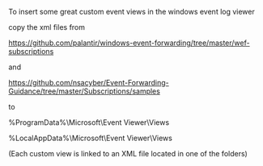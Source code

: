 To insert some great custom event views in the windows event log viewer 

copy the xml files from

https://github.com/palantir/windows-event-forwarding/tree/master/wef-subscriptions

and 

https://github.com/nsacyber/Event-Forwarding-Guidance/tree/master/Subscriptions/samples

to

%ProgramData%\Microsoft\Event Viewer\Views

%LocalAppData%\Microsoft\Event Viewer\Views

(Each custom view is linked to an XML file located in one of the folders)
